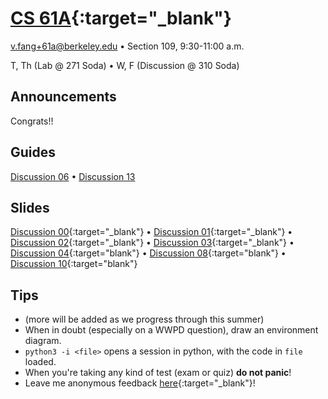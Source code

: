 # [CS 61A](http://www.cs61a.org){:target="_blank"}
[v.fang+61a@berkeley.edu](mailto:v.fang+61a@berkeley.edu) • Section 109, 9:30-11:00 a.m.

T, Th (Lab @ 271 Soda) • W, F (Discussion @ 310 Soda)

## Announcements
Congrats!!

## Guides
[Discussion 06](/assets/61a/su16/disc06) • [Discussion 13](/assets/61a/su16/disc13)

## Slides
[Discussion 00](https://docs.google.com/presentation/d/1BMm4PaxLU-7vmPlXM3Y3dr8Q8hmdMc9zrWmNT5iS9w4/present?slide=id.p){:target="_blank"} • [Discussion 01](https://docs.google.com/presentation/d/14_lRBu6__xBPoLQmy0byT7vHrLKDRXBZkBGpAnzcpSg/present?slide=id.p){:target="_blank"} • [Discussion 02](https://docs.google.com/presentation/d/1IOIKo7hkXVSs-5bDZaEO-P-qv9xZPtk0Jcn0KVKQ8zs/present?slide=id.p){:target="_blank"} • [Discussion 03](https://docs.google.com/presentation/d/1ziGfMOEEwAvOyKQpqqg1nRDoiE5RtLVGpkfRb9CLqLU/present?slide=id.p){:target="_blank"} • [Discussion 04](https://docs.google.com/presentation/d/1tCiLDUG6jxCcMFw_BhxDq30LeP2mV3J3cpkzSyG3MSo/present?slide=id.p){:target="blank"} • [Discussion 08](https://docs.google.com/presentation/d/1zteMvRaTMZa0SPmPJeo2-6lpLJFOpi37liWuoeULnzo/present?slide=id.p){:target="blank"} • [Discussion 10](https://docs.google.com/presentation/d/1124h9nnwQwBLzr94xATC9EvqIzjGYLi71mgf-wqli38/present?slide=id.p){:target="blank"}

## Tips
* (more will be added as we progress through this summer)
* When in doubt (especially on a WWPD question), draw an environment diagram.
* `python3 -i <file>` opens a session in python, with the code in `file` loaded.
* When you're taking any kind of test (exam or quiz) **do not panic**!
* Leave me anonymous feedback [here](https://docs.google.com/forms/d/1j2WmiTn4cWmJqtrFQk5J4NOGAbJINWJpAJDQ3TDtucI/viewform){:target="_blank"}!
